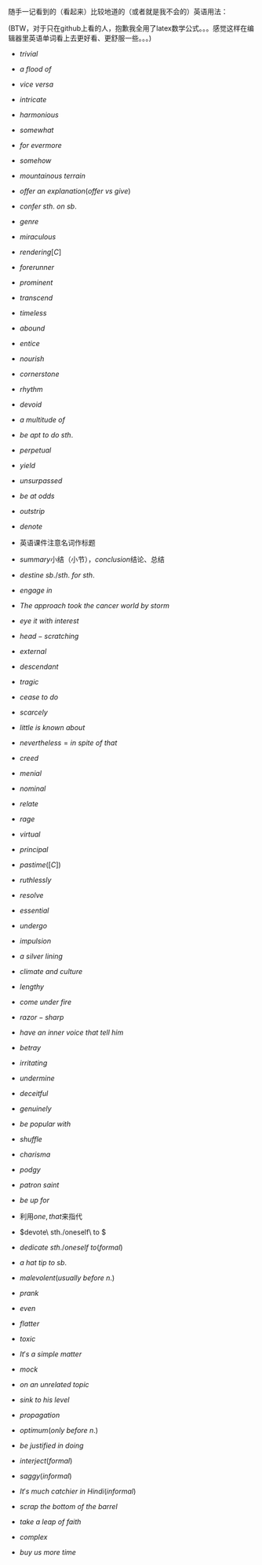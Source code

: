 随手一记看到的（看起来）比较地道的（或者就是我不会的）英语用法：

(BTW，对于只在github上看的人，抱歉我全用了latex数学公式。。。感觉这样在编辑器里英语单词看上去更好看、更舒服一些。。。)

- $trivial$

- $a\ flood\ of$

- $vice\ versa$

- $intricate$
- $harmonious$
- $somewhat$
- $for\ evermore$
- $somehow$
- $mountainous\ terrain$
- $offer\ an\ explanation$($offer\ vs\ give$)
- $confer\ sth.\ on\ sb.$
- $genre$
- $miraculous$
- $rendering[C]$
- $forerunner$
- $prominent$
- $transcend$
- $timeless$
- $abound$
- $entice$
- $nourish$
- $cornerstone$
- $rhythm$
- $devoid$
- $a\ multitude\ of$
- $be\ apt\ to\ do\ sth.$
- $perpetual$
- $yield$
- $unsurpassed$
- $be\ at\ odds$
- $outstrip$
- $denote$
- 英语课件注意名词作标题
- $summary$小结（小节），$conclusion$结论、总结
- $destine\ sb./sth.\ for\ sth.$
- $engage\ in$
- $The\ approach\ took\ the\ cancer\ world\ by\ storm$
- $eye\ it\ with\ interest$
- $head-scratching$
- $external$
- $descendant$
- $tragic$
- $cease\ to\ do$
- $scarcely$
- $little\ is\ known\ about$
- $nevertheless=in\ spite\ of\ that$
- $creed$
- $menial$
- $nominal$
- $relate$
- $rage$
- $virtual$
- $principal$
- $pastime([C])$
- $ruthlessly$
- $resolve$
- $essential$
- $undergo$
- $impulsion$
- $a\ silver\ lining$
- $climate\ and\ culture$
- $lengthy$
- $come\ under\ fire$
- $razor-sharp$
- $have\ an\ inner\ voice\ that\ tell\ him$
- $betray$
- $irritating$
- $undermine$
- $deceitful$
- $genuinely$
- $be\ popular\ with$
- $shuffle$
- $charisma$
- $podgy$
- $patron\ saint$
- $be\ up\ for$
- 利用$one,that$来指代
- $devote\ sth./oneself\ to $
- $dedicate\ sth./oneself\ to(formal)$
- $a\ hat\ tip\ to\ sb.$
- $malevolent(usually\ before\ n.)$
- $prank$
- $even$
- $flatter$
- $toxic$
- $It's\ a\ simple\ matter$
- $mock$
- $on\ an\ unrelated\ topic$
- $sink\ to\ his\ level$
- $propagation$
- $optimum(only\ before\ n.)$
- $be\ justified\ in\ doing$
- $interject(formal)$
- $saggy(informal)$
- $It's\ much\ catchier\ in\ Hindi(informal)$
- $scrap\ the\ bottom\ of\ the\ barrel$
- $take\ a\ leap\ of\ faith$
- $complex$
- $buy\ us\ more\ time$

